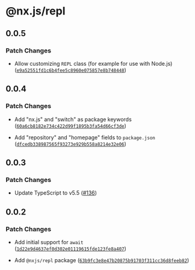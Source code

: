 # @nx.js/repl

## 0.0.5

### Patch Changes

- Allow customizing `REPL` class (for example for use with Node.js) ([`e9a52551fd1c6b4fee5c8960e075857e8b748448`](https://github.com/TooTallNate/nx.js/commit/e9a52551fd1c6b4fee5c8960e075857e8b748448))

## 0.0.4

### Patch Changes

- Add "nx.js" and "switch" as package keywords ([`60a6cb8182e734c422d99f1895b3fa54d66cf3de`](https://github.com/TooTallNate/nx.js/commit/60a6cb8182e734c422d99f1895b3fa54d66cf3de))

- Add "repository" and "homepage" fields to `package.json` ([`dfcedb338987565f93273e929b558a8214e32e06`](https://github.com/TooTallNate/nx.js/commit/dfcedb338987565f93273e929b558a8214e32e06))

## 0.0.3

### Patch Changes

- Update TypeScript to v5.5 ([#136](https://github.com/TooTallNate/nx.js/pull/136))

## 0.0.2

### Patch Changes

- Add initial support for `await` ([`1d22e9d4637ef0d302e01119615fde123fe8a407`](https://github.com/TooTallNate/nx.js/commit/1d22e9d4637ef0d302e01119615fde123fe8a407))

- Add `@nxjs/repl` package ([`63b9fc3e8e47b20875b91703f311cc36d8feeb82`](https://github.com/TooTallNate/nx.js/commit/63b9fc3e8e47b20875b91703f311cc36d8feeb82))
